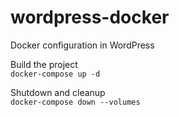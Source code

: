 # wordpress-docker
Docker configuration in WordPress

Build the project   
`
docker-compose up -d
`

Shutdown and cleanup    
`
docker-compose down --volumes
`